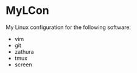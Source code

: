 # MyLCon

My Linux configuration for the following software:

* vim
* git
* zathura
* tmux
* screen
